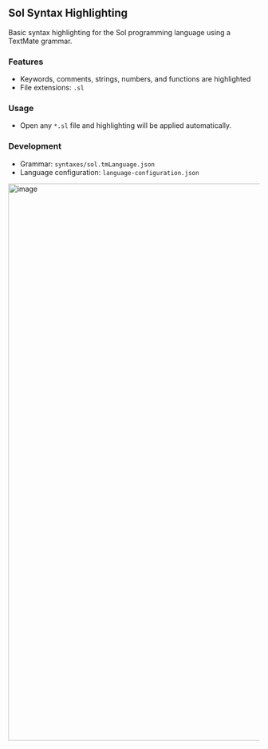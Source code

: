## Sol Syntax Highlighting

Basic syntax highlighting for the Sol programming language using a TextMate grammar.

### Features

- Keywords, comments, strings, numbers, and functions are highlighted
- File extensions: `.sl`

### Usage

- Open any `*.sl` file and highlighting will be applied automatically.

### Development

- Grammar: `syntaxes/sol.tmLanguage.json`
- Language configuration: `language-configuration.json`

<img width="568" height="1115" alt="image" src="https://github.com/user-attachments/assets/72829f0f-e043-4e0d-b686-2ac9d80a07df" />


